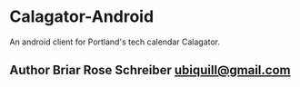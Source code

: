 # Calagator-Android

An android client for Portland's tech calendar Calagator.

## Author Briar Rose Schreiber <ubiquill@gmail.com>
